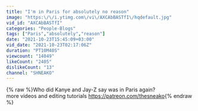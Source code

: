 ```yaml
---
title: "I'm in Paris for absolutely no reason"
image: "https:\/\/i.ytimg.com\/vi\/AXCAbBASTfI\/hqdefault.jpg"
vid_id: "AXCAbBASTfI"
categories: "People-Blogs"
tags: ["Paris","absolutely","reason"]
date: "2021-10-23T15:45:09+03:00"
vid_date: "2021-10-23T02:17:06Z"
duration: "PT10M40S"
viewcount: "14049"
likeCount: "2405"
dislikeCount: "13"
channel: "SHNEAKO"
---
```

{% raw %}Who did Kanye and Jay-Z say was in Paris again?<br />more videos and editing tutorials <a rel="nofollow" target="blank" href="https://patreon.com/thesneako">https://patreon.com/thesneako</a>{% endraw %}
